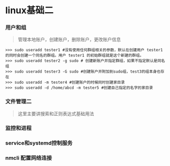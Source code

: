 # linux基础二

### 用户和组
>管理本地账户，创建账户，删除账户，更改账户信息

```shell
>>> sudo useradd tester1 #没有使用任何群组相关的参数，默认在创建用户 tester1 的同时会创建一个同名的群组。用户 tester1 的初始群组就是这个新建的群组。
>>> sudo useradd tester2 -g sudo # 创建新账户并指定群组，如果不指定默认是同名组
>>> sudo useradd tester3 -G sudo #创建账户并附加到sudo组，test3的组本身也存在
>>> sudo useradd -m tester4 #创建账户的时候同时创建家目录
>>> sudo useradd -d /home/abcd -m tester5 #创建自己指定的名字的家目录

```

### 文件管理二
>这里主要讲搜索和正则表达式基础用法

### 监控和进程


### service和systemd控制服务

### nmcli 配置网络连接


